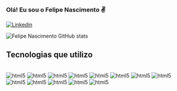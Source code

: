 ### Olá! Eu sou o Felipe Nascimento ✌️

[![Linkedin](https://img.shields.io/badge/LinkedIn-0077B5?style=for-the-badge&logo=linkedin&logoColor=white)](https://www.linkedin.com/feed/)

![Felipe Nascimento GitHub stats](https://github-readme-stats.vercel.app/api?username=devluizfelipe&show_icons=true&theme=radical)

## Tecnologias que utilizo

<div style="display: inline_block"><br>
    <img align="center"alt="html5" src="https://img.shields.io/badge/HTML5-E34F26?style=for-the-badge&logo=html5&logoColor=white">
    <img align="center"alt="html5" src="https://img.shields.io/badge/CSS3-1572B6?style=for-the-badge&logo=css3&logoColor=white">
    <img align="center"alt="html5" src="https://img.shields.io/badge/JavaScript-F7DF1E?style=for-the-badge&logo=javascript&logoColor=black">
    <img align="center"alt="html5" src="https://img.shields.io/badge/React-20232A?style=for-the-badge&logo=react&logoColor=61DAFB">
    <img align="center"alt="html5" src="https://img.shields.io/badge/React_Router-CA4245?style=for-the-badge&logo=react-router&logoColor=white">
    <img align="center"alt="html5" src="https://img.shields.io/badge/Node.js-43853D?style=for-the-badge&logo=node.js&logoColor=white">
    <img align="center"alt="html5" src="https://img.shields.io/badge/Express.js-404D59?style=for-the-badge">
    <img align="center"alt="html5" src="https://img.shields.io/badge/TypeScript-007ACC?style=for-the-badge&logo=typescript&logoColor=white">
    <img align="center"alt="html5" src="https://img.shields.io/badge/Java-ED8B00?style=for-the-badge&logo=java&logoColor=white">
    <img align="center"alt="html5" src="https://img.shields.io/badge/MySQL-00000F?style=for-the-badge&logo=mysql&logoColor=white">
    <img align="center"alt="html5" src="https://img.shields.io/badge/MongoDB-4EA94B?style=for-the-badge&logo=mongodb&logoColor=white">
    <img align="center"alt="html5" src="https://img.shields.io/badge/Amazon_AWS-FF9900?style=for-the-badge&logo=amazonaws&logoColor=white">
    <img align="center"alt="html5" src="https://img.shields.io/badge/Oracle-F80000?style=for-the-badge&logo=oracle&logoColor=black">
    
  
    

</div>

